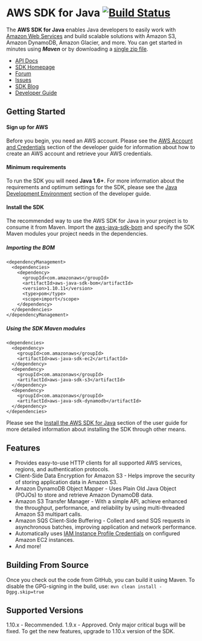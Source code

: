 # AWS SDK for Java [![Build Status](https://travis-ci.org/aws/aws-sdk-java.png?branch=master)](https://travis-ci.org/aws/aws-sdk-java)

The **AWS SDK for Java** enables Java developers to easily work with [Amazon Web Services][aws] and build scalable solutions with Amazon S3, Amazon DynamoDB, Amazon Glacier, and more. You can get started in minutes using ***Maven*** or by downloading a [single zip file][install-jar].

* [API Docs][docs-api]
* [SDK Homepage][sdk-website]
* [Forum][sdk-forum]
* [Issues][sdk-issues]
* [SDK Blog][blog]
* [Developer Guide][docs-guide]

## Getting Started
#### Sign up for AWS ####
Before you begin, you need an AWS account. Please see the [AWS Account and Credentials][docs-signup] section of the developer guide for information about how to create an AWS account and retrieve your AWS credentials.

#### Minimum requirements ####
To run the SDK you will need **Java 1.6+**. For more information about the requirements and optimum settings for the SDK, please see the [Java Development Environment][docs-signup] section of the developer guide.

#### Install the SDK ####
The recommended way to use the AWS SDK for Java in your project is to consume it from Maven. Import the <a href="https://github.com/aws/aws-sdk-java/tree/master/aws-java-sdk-bom">aws-java-sdk-bom</a> and specify the SDK Maven modules your project needs in the dependencies.

##### Importing the BOM #####
```
<dependencyManagement>
  <dependencies>
    <dependency>
      <groupId>com.amazonaws</groupId>
      <artifactId>aws-java-sdk-bom</artifactId>
      <version>1.10.11</version>
      <type>pom</type>
      <scope>import</scope>
    </dependency>
  </dependencies>
</dependencyManagement>
```
##### Using the SDK Maven modules #####
``` 
<dependencies>
  <dependency>
    <groupId>com.amazonaws</groupId>
    <artifactId>aws-java-sdk-ec2</artifactId>
  </dependency>
  <dependency>
    <groupId>com.amazonaws</groupId>
    <artifactId>aws-java-sdk-s3</artifactId>
  </dependency>
  <dependency>
    <groupId>com.amazonaws</groupId>
    <artifactId>aws-java-sdk-dynamodb</artifactId>
  </dependency>
</dependencies>
```
   Please see the
   [Install the AWS SDK for Java][docs-signup] section of the user guide for more detailed information about installing the SDK through other means.

## Features

* Provides easy-to-use HTTP clients for all supported AWS services, regions, and authentication protocols.
* Client-Side Data Encryption for Amazon S3 - Helps improve the security of storing application data in Amazon S3.
* Amazon DynamoDB Object Mapper - Uses Plain Old Java Object (POJOs) to store and retrieve Amazon DynamoDB data.
* Amazon S3 Transfer Manager - With a simple API, achieve enhanced the throughput, performance, and reliability by using multi-threaded Amazon S3 multipart calls.
* Amazon SQS Client-Side Buffering - Collect and send SQS requests in asynchronous batches, improving application and network performance.
* Automatically uses [IAM Instance Profile Credentials][aws-iam-credentials] on configured Amazon EC2 instances.
* And more!

## Building From Source

Once you check out the code from GitHub, you can build it using Maven.  To disable the GPG-signing in the build, use: `mvn clean install -Dgpg.skip=true`

## Supported Versions

1.10.x - Recommended.
1.9.x - Approved. Only major critical bugs will be fixed. To get the new features, upgrade to 1.10.x version of the SDK.

[install-jar]: http://sdk-for-java.amazonwebservices.com/latest/aws-java-sdk.zip
[aws]: http://aws.amazon.com/
[sdk-website]: http://aws.amazon.com/sdkforjava
[sdk-forum]: http://developer.amazonwebservices.com/connect/forum.jspa?forumID=70
[sdk-issues]: https://github.com/aws/aws-sdk-java/issues
[sdk-license]: http://aws.amazon.com/apache2.0/
[docs-api]: http://docs.aws.amazon.com/AWSJavaSDK/latest/javadoc/index.html
[docs-signup]: http://docs.aws.amazon.com/AWSSdkDocsJava/latest/DeveloperGuide/java-dg-setup.html
[aws-iam-credentials]: http://docs.aws.amazon.com/AWSSdkDocsJava/latest/DeveloperGuide/java-dg-roles.html
[docs-guide]: http://docs.aws.amazon.com/AWSSdkDocsJava/latest/DeveloperGuide/welcome.html
[blog]: https://java.awsblog.com